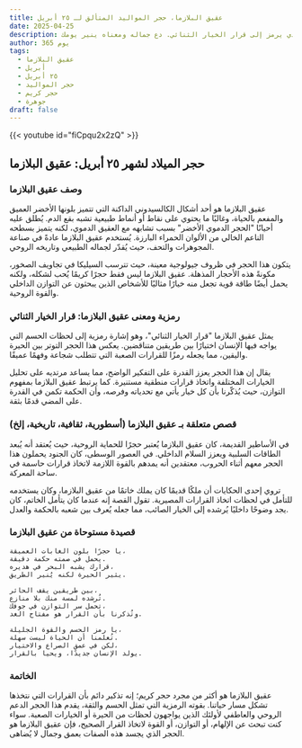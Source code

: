 ```yaml
---
title: عقيق البلازما، حجر المواليد المتألق لـ ٢٥ أبريل
date: 2025-04-25
description: اشعر بأهمية عقيق البلازما، حجر المواليد لـ ٢٥ أبريل الذي يرمز إلى قرار الخيار الثنائي. دع جماله ومعناه ينير يومك.
author: 365 يوم
tags:
  - عقيق البلازما
  - أبريل
  - ٢٥ أبريل
  - حجر المواليد
  - حجر كريم
  - جوهرة
draft: false
---
```


{{< youtube id="fiCpqu2x2zQ" >}}

## حجر الميلاد لشهر ٢٥ أبريل: عقيق البلازما

### وصف عقيق البلازما

عقيق البلازما هو أحد أشكال الكالسيدوني الداكنة التي تتميز بلونها الأخضر العميق والمفعم بالحياة، وغالبًا ما يحتوي على نقاط أو أنماط طبيعية تشبه بقع الدم. يُطلق عليه أحيانًا "الحجر الدموي الأخضر" بسبب تشابهه مع العقيق الدموي، لكنه يتميز بسطحه الناعم الخالي من الألوان الحمراء البارزة. يُستخدم عقيق البلازما عادةً في صناعة المجوهرات والتحف، حيث يُقدّر لجماله الطبيعي وتاريخه الروحي.

يتكون هذا الحجر في ظروف جيولوجية معينة، حيث تترسب السيليكا في تجاويف الصخور، مكونةً هذه الأحجار المذهلة. عقيق البلازما ليس فقط حجرًا كريمًا يُحب لشكله، ولكنه يحمل أيضًا طاقة قوية تجعل منه خيارًا مثاليًا للأشخاص الذين يبحثون عن التوازن الداخلي والقوة الروحية.

### رمزية ومعنى عقيق البلازما: قرار الخيار الثنائي

يمثل عقيق البلازما "قرار الخيار الثنائي"، وهو إشارة رمزية إلى لحظات الحسم التي يواجه فيها الإنسان اختيارًا بين طريقين متناقضين. يعكس هذا الحجر التوتر بين الحيرة واليقين، مما يجعله رمزًا للقرارات الصعبة التي تتطلب شجاعة وفهمًا عميقًا.

يقال إن هذا الحجر يعزز القدرة على التفكير الواضح، مما يساعد مرتديه على تحليل الخيارات المختلفة واتخاذ قرارات منطقية مستنيرة. كما يرتبط عقيق البلازما بمفهوم التوازن، حيث يُذكّرنا بأن كل خيار يأتي مع تحدياته وفرصه، وأن الحكمة تكمن في القدرة على المضي قدمًا بثقة.

### قصص متعلقة بـ عقيق البلازما (أسطورية، ثقافية، تاريخية، إلخ)

في الأساطير القديمة، كان عقيق البلازما يُعتبر حجرًا للحماية الروحية، حيث يُعتقد أنه يُبعد الطاقات السلبية ويعزز السلام الداخلي. في العصور الوسطى، كان الجنود يحملون هذا الحجر معهم أثناء الحروب، معتقدين أنه يمدهم بالقوة اللازمة لاتخاذ قرارات حاسمة في ساحة المعركة.

تروي إحدى الحكايات أن ملكًا قديمًا كان يملك خاتمًا من عقيق البلازما، وكان يستخدمه للتأمل في لحظات اتخاذ القرارات المصيرية. تقول القصة إنه عندما كان يتأمل الخاتم، كان يجد وضوحًا داخليًا يُرشده إلى الخيار الصائب، مما جعله يُعرف بين شعبه بالحكمة والعدل.

### قصيدة مستوحاة من عقيق البلازما

```
يا حجرًا بلون الغابات العميقة،  
يحمل في صمته حكمة دقيقة.  
قرارك يشبه البحر في هديره،  
يثير الحيرة لكنه يُنير الطريق.

بين طريقين يقف الحائر،  
تُرشده لمسة منك بلا منازع.  
تحمل سر التوازن في جوفك،  
وتُذكرنا بأن القرار هو مفتاح الغد.

يا رمز الحسم والقوة الجليلة،  
تُعلمنا أن الحياة ليست سهلة.  
لكن في عمق الصراع والاختيار،  
يولد الإنسان جديدًا، ويحيا بالقرار.
```

### الخاتمة

عقيق البلازما هو أكثر من مجرد حجر كريم؛ إنه تذكير دائم بأن القرارات التي نتخذها تشكل مسار حياتنا. بقوته الرمزية التي تمثل الحسم والثقة، يقدم هذا الحجر الدعم الروحي والعاطفي لأولئك الذين يواجهون لحظات من الحيرة أو الخيارات الصعبة. سواء كنت تبحث عن الإلهام، أو التوازن، أو القوة لاتخاذ القرار الصحيح، فإن عقيق البلازما هو الحجر الذي يجسد هذه الصفات بعمق وجمال لا يُضاهى.